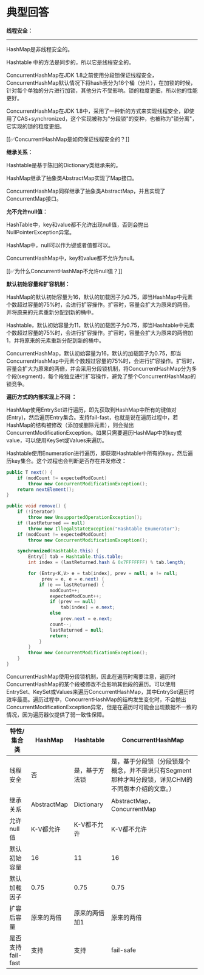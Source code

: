 # 典型回答
**线程安全：**

****

HashMap是非线程安全的。

Hashtable 中的方法是同步的，所以它是线程安全的。

ConcurrentHashMap在JDK 1.8之前使用分段锁保证线程安全， ConcurrentHashMap默认情况下将hash表分为16个桶（分片），在加锁的时候，针对每个单独的分片进行加锁，其他分片不受影响。锁的粒度更细，所以他的性能更好。

ConcurrentHashMap在JDK 1.8中，采用了一种新的方式来实现线程安全，即使用了CAS+synchronized，这个实现被称为"分段锁"的变种，也被称为"锁分离"，它实现的锁的粒度更细。



[[✅ConcurrentHashMap是如何保证线程安全的？]]



**继承关系：**

Hashtable是基于陈旧的Dictionary类继承来的。

HashMap继承了抽象类AbstractMap实现了Map接口。

ConcurrentHashMap同样继承了抽象类AbstractMap，并且实现了ConcurrentMap接口。



**允不允许null值：**

HashTable中，key和value都不允许出现null值，否则会抛出NullPointerException异常。 

HashMap中，null可以作为键或者值都可以。

ConcurrentHashMap中，key和value都不允许为null。



[[✅为什么ConcurrentHashMap不允许null值？]]



**默认初始容量和扩容机制：**

<font style="color:rgb(55, 65, 81);background-color:rgb(247, 247, 248);"></font>

HashMap的默认初始容量为16，默认的加载因子为0.75，即当HashMap中元素个数超过容量的75%时，会进行扩容操作。扩容时，容量会扩大为原来的两倍，并将原来的元素重新分配到新的桶中。



Hashtable，默认初始容量为11，默认的加载因子为0.75，即当Hashtable中元素个数超过容量的75%时，会进行扩容操作。扩容时，容量会扩大为原来的两倍加1，并将原来的元素重新分配到新的桶中。



ConcurrentHashMap，默认初始容量为16，默认的加载因子为0.75，即当ConcurrentHashMap中元素个数超过容量的75%时，会进行扩容操作。扩容时，容量会扩大为原来的两倍，并会采用分段锁机制，将ConcurrentHashMap分为多个段(segment)，每个段独立进行扩容操作，避免了整个ConcurrentHashMap的锁竞争。

 



**遍历方式的内部实现上不同 ：**



HashMap使用EntrySet进行遍历，即先获取到HashMap中所有的键值对(Entry)，然后遍历Entry集合。支持fail-fast，也就是说在遍历过程中，若HashMap的结构被修改（添加或删除元素），则会抛出ConcurrentModificationException。如果只需要遍历HashMap中的key或value，可以使用KeySet或Values来遍历。



Hashtable使用Enumeration进行遍历，即获取Hashtable中所有的key，然后遍历key集合。这个过程也会判断是否存在并发修改：



```java
public T next() {
    if (modCount != expectedModCount)
        throw new ConcurrentModificationException();
    return nextElement();
}

public void remove() {
    if (!iterator)
        throw new UnsupportedOperationException();
    if (lastReturned == null)
        throw new IllegalStateException("Hashtable Enumerator");
    if (modCount != expectedModCount)
        throw new ConcurrentModificationException();

    synchronized(Hashtable.this) {
        Entry[] tab = Hashtable.this.table;
        int index = (lastReturned.hash & 0x7FFFFFFF) % tab.length;

        for (Entry<K,V> e = tab[index], prev = null; e != null;
             prev = e, e = e.next) {
            if (e == lastReturned) {
                modCount++;
                expectedModCount++;
                if (prev == null)
                    tab[index] = e.next;
                else
                    prev.next = e.next;
                count--;
                lastReturned = null;
                return;
            }
        }
        throw new ConcurrentModificationException();
    }
}
```



ConcurrentHashMap使用分段锁机制，因此在遍历时需要注意，遍历时ConcurrentHashMap的某个段被修改不会影响其他段的遍历。可以使用EntrySet、KeySet或Values来遍历ConcurrentHashMap，其中EntrySet遍历时效率最高。遍历过程中，ConcurrentHashMap的结构发生变化时，不会抛出ConcurrentModificationException异常，但是在遍历时可能会出现数据不一致的情况，因为遍历器仅提供了弱一致性保障。





| 特性/集合类 | HashMap | Hashtable | ConcurrentHashMap |
| --- | --- | --- | --- |
| 线程安全 | 否 | 是，基于方法锁 | 是，基于分段锁（分段锁是个概念，并不是说只有Segment那种才叫分段锁，详见CHM的不同版本介绍的文章。） |
| 继承关系 | AbstractMap | Dictionary | AbstractMap，ConcurrentMap |
| 允许null值 | K-V都允许 | K-V都不允许 | K-V都不允许 |
| 默认初始容量 | 16 | 11 | 16 |
| 默认加载因子 | 0.75 | 0.75 | 0.75 |
| 扩容后容量 | 原来的两倍 | 原来的两倍加1 | 原来的两倍 |
| 是否支持fail-fast | 支持 | 支持 | fail-safe |










